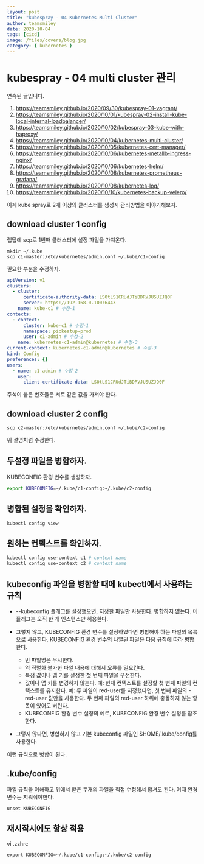 ```yaml
---
layout: post
title: "kubespray - 04 Kubernetes Multi Cluster"
author: teamsmiley
date: 2020-10-04
tags: [cicd]
image: /files/covers/blog.jpg
category: { kubernetes }
---
```


# kubespray - 04 multi cluster 관리

연속된 글입니다.

1. <https://teamsmiley.github.io/2020/09/30/kubespray-01-vagrant/>
1. <https://teamsmiley.github.io/2020/10/01/kubespray-02-install-kube-local-internal-loadbalancer/>
1. <https://teamsmiley.github.io/2020/10/02/kubespray-03-kube-with-haproxy/>
1. <https://teamsmiley.github.io/2020/10/04/kubernetes-multi-cluster/>
1. <https://teamsmiley.github.io/2020/10/05/kubernetes-cert-manager/>
1. <https://teamsmiley.github.io/2020/10/06/kubernetes-metallb-ingress-nginx/>
1. <https://teamsmiley.github.io/2020/10/06/kubernetes-helm/>
1. <https://teamsmiley.github.io/2020/10/08/kubernetes-prometheus-grafana/>
1. <https://teamsmiley.github.io/2020/10/08/kubernetes-log/>
1. <https://teamsmiley.github.io/2020/10/10/kubernetes-backup-velero/>

이제 kube spray로 2개 이상의 클러스터를 생성시 관리방법을 이야기해보자.

## download cluster 1 config

랩탑에 scp로 1번째 클러스터에 설정 파일을 가져온다.

```
mkdir ~/.kube
scp c1-master:/etc/kubernetes/admin.conf ~/.kube/c1-config
```

필요한 부분을 수정하자.

```yml
apiVersion: v1
clusters:
  - cluster:
      certificate-authority-data: LS0tLS1CRUdJTiBDRVJUSUZJQ0F
      server: https://192.168.0.100:6443
    name: kube-c1 # 수정-1
contexts:
  - context:
      cluster: kube-c1 # 수정-1
      namespace: pickeatup-prod
      user: c1-admin # 수정-2
    name: kubernetes-c1-admin@kubernetes # 수정-3
current-context: kubernetes-c1-admin@kubernetes # 수정-3
kind: Config
preferences: {}
users:
  - name: c1-admin # 수정-2
    user:
      client-certificate-data: LS0tLS1CRUdJTiBDRVJUSUZJQ0F
```

주석이 붙은 번호들은 서로 같은 값을 가져야 한다.

## download cluster 2 config

```
scp c2-master:/etc/kubernetes/admin.conf ~/.kube/c2-config
```

위 설명처럼 수정한다.

## 두설정 파일을 병합하자.

KUBECONFIG 환경 변수를 생성하자.

```bash
export KUBECONFIG=~/.kube/c1-config:~/.kube/c2-config
```

## 병합된 설정을 확인하자.

```
kubectl config view
```

## 원하는 컨텍스트를 확인하자.

```bash
kubectl config use-context c1 # context name
kubectl config use-context c2 # context name
```

## kubeconfig 파일을 병합할 때에 kubectl에서 사용하는 규칙

- --kubeconfig 플래그를 설정했으면, 지정한 파일만 사용한다. 병합하지 않는다. 이 플래그는 오직 한 개 인스턴스만 허용한다.

- 그렇지 않고, KUBECONFIG 환경 변수를 설정하였다면 병합해야 하는 파일의 목록으로 사용한다. KUBECONFIG 환경 변수의 나열된 파일은 다음 규칙에 따라 병합한다.

  - 빈 파일명은 무시한다.
  - 역 직렬화 불가한 파일 내용에 대해서 오류를 일으킨다.
  - 특정 값이나 맵 키를 설정한 첫 번째 파일을 우선한다.
  - 값이나 맵 키를 변경하지 않는다. 예: 현재 컨텍스트를 설정할 첫 번째 파일의 컨택스트를 유지한다. 예: 두 파일이 red-user를 지정했다면, 첫 번째 파일의 - red-user 값만을 사용한다. 두 번째 파일의 red-user 하위에 충돌하지 않는 항목이 있어도 버린다.
  - KUBECONFIG 환경 변수 설정의 예로, KUBECONFIG 환경 변수 설정를 참조한다.

- 그렇지 않다면, 병합하지 않고 기본 kubeconfig 파일인 \$HOME/.kube/config를 사용한다.

이런 규칙으로 병합이 된다.

## .kube/config

파일 규칙을 이해하고 위에서 받은 두개의 파일을 직접 수정해서 합쳐도 된다. 이때 환경변수는 지워줘야한다.

```
unset KUBECONFIG
```

## 재시작시에도 항상 적용

vi .zshrc

```
export KUBECONFIG=~/.kube/c1-config:~/.kube/c2-config
```
